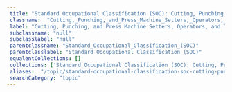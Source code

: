```yaml
--- 
 title: "Standard Occupational Classification (SOC): Cutting, Punching, and Press Machine Setters, Operators, and Tenders, Metal and Plastic" 
 classname:  "Cutting,_Punching,_and_Press_Machine_Setters,_Operators,_and_Tenders,_Metal_and_Plastic" 
 label: "Cutting, Punching, and Press Machine Setters, Operators, and Tenders, Metal and Plastic" 
 subclassname: "null" 
 subclasslabel: "null" 
 parentclassname: "Standard_Occupational_Classification_(SOC)" 
 parentclasslabel: "Standard Occupational Classification (SOC)" 
 equalentCollections: [] 
 collections: ['Standard Occupational Classification (SOC): Cutting, Punching, and Press Machine Setters, Operators, and Tenders, Metal and Plastic']
 aliases:  "/topic/standard-occupational-classification-soc-cutting-punching-and-press-machine-setters-operators-and-tenders-metal-and-plastic"  
 searchCategory: "topic" 
---
```

